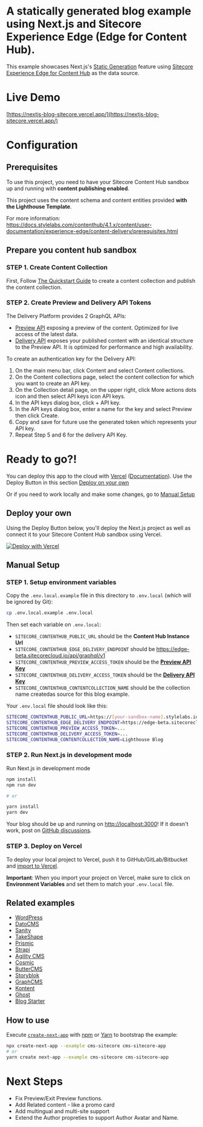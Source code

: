 # A statically generated blog example using Next.js and Sitecore Experience Edge (Edge for Content Hub).

This example showcases Next.js's [Static Generation](https://nextjs.org/docs/basic-features/pages) feature using [Sitecore Experience Edge for Content Hub](https://docs.stylelabs.com/contenthub/4.1.x/content/user-documentation/experience-edge/caas-intro.html) as the data source.

# Live Demo
[https://nextjs-blog-sitecore.vercel.app/](https://nextjs-blog-sitecore.vercel.app/)

# Configuration
## Prerequisites
To use this project, you need to have your Sitecore Content Hub sandbox up and running with **content publishing enabled**. 

This project uses the content schema and content entities provided **with the Lighthouse Template**. 

For more information: https://docs.stylelabs.com/contenthub/4.1.x/content/user-documentation/experience-edge/content-delivery/prerequisites.html

## Prepare you content hub sandbox 
### STEP 1. Create Content Collection 
First, Follow [The Quickstart Guide](https://docs.stylelabs.com/contenthub/4.1.x/content/user-documentation/experience-edge/content-delivery/quickstart-guide.html) to create a content collection and publish the content collection.  

### STEP 2. Create Preview and Delivery API Tokens
The Delivery Platform provides 2 GraphQL APIs:
- [Preview API](https://docs.stylelabs.com/contenthub/4.1.x/content/user-documentation/experience-edge/content-delivery/apis/preview-api.html) exposing a preview of the content. Optimized for live access of the latest data. 
- [Delivery API](https://docs.stylelabs.com/contenthub/4.1.x/content/user-documentation/experience-edge/content-delivery/apis/delivery-api.html) exposes your published content with an identical structure to the Preview API. It is optimized for performance and high availability.

To create an authentication key for the Delivery API:
1. On the main menu bar, click Content and select Content collections.
2. On the Content collections page, select the content collection for which you want to create an API key.
3. On the Collection detail page, on the upper right, click More actions dots icon and then select API keys icon API keys.
4. In the API keys dialog box, click + API key.
5. In the API keys dialog box, enter a name for the key and select Preview then click Create.
6. Copy and save for future use the generated token which represents your API key. 
7. Repeat Step 5 and 6 for the delivery API Key. 

# Ready to go?!
You can deploy this app to the cloud with [Vercel](https://vercel.com?utm_source=github&utm_medium=readme&utm_campaign=next-example) ([Documentation](https://nextjs.org/docs/deployment)).
Use the Deploy Button in this section [Deploy on your own](#deploy-on-your-own)

Or if you need to work locally and make some changes, go to [Manual Setup](#manual-setup) 

## Deploy your own

Using the Deploy Button below, you'll deploy the Next.js project as well as connect it to your Sitecore Content Hub sandbox using Vercel.

[![Deploy with Vercel](https://vercel.com/button)](https://vercel.com/new/clone?repository-url=https%3A%2F%2Fgithub.com%2Fmedkrimi%2Fnextjs-sitecore-blog&env=SITECORE_CONTENTHUB_PUBLIC_URL,SITECORE_CONTENTHUB_EDGE_DELIVERY_ENDPOINT,SITECORE_CONTENTHUB_PREVIEW_ACCESS_TOKEN,SITECORE_CONTENTHUB_DELIVERY_ACCESS_TOKEN,SITECORE_CONTENTHUB_CONTENTCOLLECTION_NAME&project-name=nextjs-blog-sitecore-demo&demo-title=Next.js%20Blog%20Sitecore%20Demo&demo-description=A%20statically%20generated%20blog%20example%20using%20Next.js%20and%20Sitecore%20Experience%20Edge%20for%20Content%20Hub.%20&demo-url=https%3A%2F%2Fnext-js-blog-sitecore-demo.vercel.app&demo-image=https%3A%2F%2Fnext-js-blog-sitecore-demo.vercel.app%2Fpreview.png)

## Manual Setup
### STEP 1. Setup environment variables
Copy the `.env.local.example` file in this directory to `.env.local` (which will be ignored by Git):

```bash
cp .env.local.example .env.local
```

Then set each variable on `.env.local`:
- `SITECORE_CONTENTHUB_PUBLIC_URL` should be the **Content Hub Instance Url**
- `SITECORE_CONTENTHUB_EDGE_DELIVERY_ENDPOINT` should be https://edge-beta.sitecorecloud.io/api/graphql/v1
- `SITECORE_CONTENTHUB_PREVIEW_ACCESS_TOKEN` should be the **[Preview API Key](https://docs.stylelabs.com/contenthub/4.1.x/content/user-documentation/experience-edge/content-delivery/apis/preview-api.html)**
- `SITECORE_CONTENTHUB_DELIVERY_ACCESS_TOKEN` should be the **[Delivery API Key](https://docs.stylelabs.com/contenthub/4.1.x/content/user-documentation/experience-edge/content-delivery/apis/delivery-api.html)**
- `SITECORE_CONTENTHUB_CONTENTCOLLECTION_NAME` should be the collection name createdas source for this blog example.

Your `.env.local` file should look like this:

```bash
SITECORE_CONTENTHUB_PUBLIC_URL=https://[your-sandbox-name].stylelabs.io
SITECORE_CONTENTHUB_EDGE_DELIVERY_ENDPOINT=https://edge-beta.sitecorecloud.io/api/graphql/v1
SITECORE_CONTENTHUB_PREVIEW_ACCESS_TOKEN=...
SITECORE_CONTENTHUB_DELIVERY_ACCESS_TOKEN=...
SITECORE_CONTENTHUB_CONTENTCOLLECTION_NAME=Lighthouse Blog
```

### STEP 2. Run Next.js in development mode
Run Next.js in development mode
```bash
npm install
npm run dev

# or

yarn install
yarn dev
```

Your blog should be up and running on [http://localhost:3000](http://localhost:3000)! If it doesn't work, post on [GitHub discussions](https://github.com/vercel/next.js/discussions).

### STEP 3. Deploy on Vercel

To deploy your local project to Vercel, push it to GitHub/GitLab/Bitbucket and [import to Vercel](https://vercel.com/new?utm_source=github&utm_medium=readme&utm_campaign=next-example).

**Important**: When you import your project on Vercel, make sure to click on **Environment Variables** and set them to match your `.env.local` file.

## Related examples

- [WordPress](/examples/cms-wordpress)
- [DatoCMS](/examples/cms-datocms)
- [Sanity](/examples/cms-sanity)
- [TakeShape](/examples/cms-takeshape)
- [Prismic](/examples/cms-prismic)
- [Strapi](/examples/cms-strapi)
- [Agility CMS](/examples/cms-agilitycms)
- [Cosmic](/examples/cms-cosmic)
- [ButterCMS](/examples/cms-buttercms)
- [Storyblok](/examples/cms-storyblok)
- [GraphCMS](/examples/cms-graphcms)
- [Kontent](/examples/cms-kontent)
- [Ghost](/examples/cms-ghost)
- [Blog Starter](/examples/blog-starter)

## How to use

Execute [`create-next-app`](https://github.com/vercel/next.js/tree/canary/packages/create-next-app) with [npm](https://docs.npmjs.com/cli/init) or [Yarn](https://yarnpkg.com/lang/en/docs/cli/create/) to bootstrap the example:

```bash
npx create-next-app --example cms-sitecore cms-sitecore-app
# or
yarn create next-app --example cms-sitecore cms-sitecore-app
```

# Next Steps
- Fix Preview/Exit Preview functions.
- Add Related content - like a promo card
- Add multingual and multi-site support
- Extend the Author propreties to support Author Avatar and Name. 